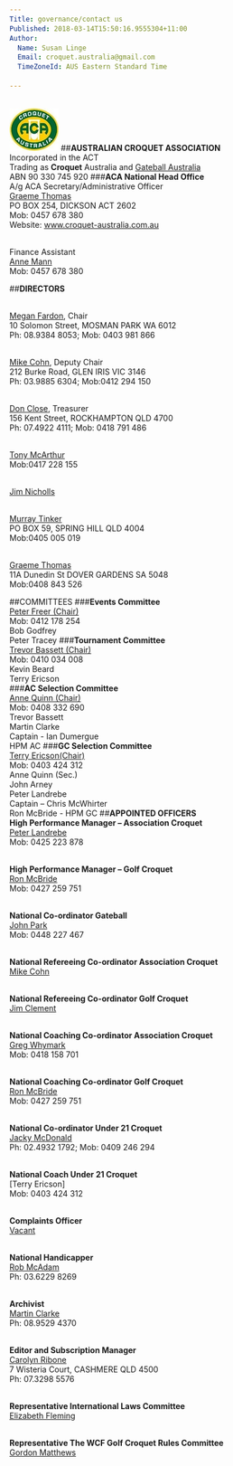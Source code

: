 ```yaml
---
Title: governance/contact us
Published: 2018-03-14T15:50:16.9555304+11:00
Author:
  Name: Susan Linge
  Email: croquet.australia@gmail.com
  TimeZoneId: AUS Eastern Standard Time

---
```

<br/><img src="/aca-logo.jpg" alt="ACA Logo" title="ACA Logo"/> 
##**AUSTRALIAN CROQUET ASSOCIATION**
<br/> Incorporated in the ACT 
<br/>Trading as **Croquet** Australia and [Gateball Australia](http://gateball.com.au)
<br/>ABN 90 330 745 920 
###**ACA National Head Office**
<br/>A/g ACA Secretary/Administrative Officer
<br/>[Graeme Thomas](mailto:admin@croquet-australia.com.au)
<br/>PO BOX 254, DICKSON ACT 2602
<br/>Mob: 0457 678 380
<br/>Website: www.croquet-australia.com.au

<br/>Finance Assistant
<br/>[Anne Mann](mailto:finance@croquet-australia.com.au)
<br/>Mob: 0457 678 380

##**DIRECTORS** 

<br/>[Megan Fardon](mailto:chair@croquet-australia.com.au), Chair
<br/>10 Solomon Street, MOSMAN PARK WA 6012
<br/>Ph: 08.9384 8053; Mob: 0403 981 866

<br/>[Mike Cohn](mailto:mike.cohn@croquet-australia.com.au), Deputy Chair
<br/>212 Burke Road, GLEN IRIS VIC 3146
<br/>Ph: 03.9885 6304; Mob:0412 294 150

<br/> [Don Close](mailto:don.close@croquet-australia.com.au), Treasurer 
<br/>156 Kent Street, ROCKHAMPTON QLD 4700
<br/>Ph: 07.4922 4111; Mob: 0418 791 486

<br/>[Tony McArthur](mailto:tony.mcarthur@croquet-australia.com.au)
<br/>Mob:0417 228 155

<br/>[Jim Nicholls](mailto:jim.nicholls@croquet-australia.com.au)

<br/>[Murray Tinker](mailto:murray.tinker@croquet-australia.com.au)
<br/>PO BOX 59, SPRING HILL QLD 4004
<br/>Mob:0405 005 019

<br/>[Graeme Thomas](mailto:graeme.thomas@croquet-australia.com.au)
<br/>11A Dunedin St DOVER GARDENS  SA 5048
<br/>Mob:0408 843 526



<a name="committees"></a>
##COMMITTEES
###**Events Committee**
<br/>[Peter Freer (Chair)](mailto:events@croquet-australia.com.au)
<br/>Mob: 0412 178 254
<br/>Bob Godfrey
<br/>Peter Tracey
###**Tournament Committee**
<br/>[Trevor Bassett (Chair)](mailto:tournaments@croquet-australia.com.au)
<br/>Mob: 0410 034 008
<br/>Kevin Beard 
<br/>Terry Ericson
<br/> 
###**AC Selection Committee**
<br/>[Anne Quinn (Chair)](Mailto:acselectors@croquet-australia.com.au)
<br/> Mob: 0408 332 690
<br/>Trevor Bassett
<br/>Martin Clarke
<br/>Captain - Ian Dumergue 
<br/>HPM AC
###**GC Selection Committee**
<br/>[Terry Ericson(Chair)](mailto:gcselectors@croquet-australia.com.au)
<br/>Mob: 0403 424 312
<br/>Anne Quinn (Sec.)
<br/>John Arney
<br/>Peter Landrebe
<br/>Captain – Chris McWhirter
<br/>Ron McBride - HPM GC
<a name="appointed-officers"></a>
##**APPOINTED OFFICERS**
<br/>**High Performance Manager – Association Croquet**
<br/>[Peter Landrebe](mailto:achpm@croquet-australia.com.au)
<br/>Mob: 0425 223 878

<br/>**High Performance Manager – Golf Croquet**
<br/>[Ron McBride](mailto:gchpm@croquet-australia.com.au)
<br/>Mob: 0427 259 751 

<br/>**National Co-ordinator Gateball**
<br/>[John Park](mailto:info@gateball.com.au)
<br/>Mob: 0448 227 467 

<br/>**National Refereeing Co-ordinator Association Croquet**
<br/>[Mike Cohn](mailto:ndrac@croquet-australia.com.au)

<br/>**National Refereeing Co-ordinator Golf Croquet**
<br/>[Jim Clement](mailto:ACA_ncrgc@croquet-australia.com.au)

<br/>**National Coaching Co-ordinator Association Croquet**
<br/>[Greg Whymark](mailto:ncdac@croquet-australia.com.au)
<br/>Mob: 0418 158 701

<br/>**National Coaching Co-ordinator Golf Croquet**
<br/> [Ron McBride](mailto:ncdgc@croquet-australia.com.au)
<br/>Mob: 0427 259 751 

<br/>**National Co-ordinator Under 21 Croquet**
<br/>[Jacky McDonald](mailto:ndu21c@croquet-australia.com.au)
<br/>Ph: 02.4932 1792; Mob: 0409 246 294 

<br/>**National Coach Under 21 Croquet**
<br/>[Terry Ericson]
<br/>Mob: 0403 424 312 

<br/>**Complaints Officer**
<br/>[Vacant](mailto:complaints@croquet-australia.com.au)

<br/>**National Handicapper**
<br/>[Rob McAdam](mailto:national.handicapper@croquet-australia.com.au)
<br/>Ph: 03.6229 8269

<br/>**Archivist**
<br/>[Martin Clarke](mailto:archivist@croquet-australia.com.au)
<br/>Ph: 08.9529 4370

<br/>**Editor and Subscription Manager**
<br/>[Carolyn Ribone](mailto:magazine@croquet-australia.com.au)
<br/>7 Wisteria Court, CASHMERE QLD 4500
<br/>Ph: 07.3298 5576

<br/>**Representative International Laws Committee**
<br/>[Elizabeth Fleming](mailto:ilc@croquet-australia.com.au)

<br/>**Representative The WCF Golf Croquet Rules Committee**
<br/>[Gordon Matthews](mailto:gcrules@croquet-australia.com.au)